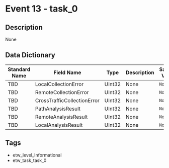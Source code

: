 # Event 13 - task_0

## Description
None

## Data Dictionary
|Standard Name|Field Name|Type|Description|Sample Value|
|---|---|---|---|---|
|TBD|LocalCollectionError|UInt32|None|`None`|
|TBD|RemoteCollectionError|UInt32|None|`None`|
|TBD|CrossTrafficCollectionError|UInt32|None|`None`|
|TBD|PathAnalysisResult|UInt32|None|`None`|
|TBD|RemoteAnalysisResult|UInt32|None|`None`|
|TBD|LocalAnalysisResult|UInt32|None|`None`|

## Tags
* etw_level_Informational
* etw_task_task_0